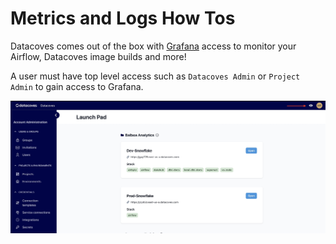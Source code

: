 # Metrics and Logs How Tos

Datacoves comes out of the box with [Grafana](/reference/metrics-and-logs/grafana.md) access to monitor your Airflow, Datacoves image builds and more! 

A user must have top level access such as `Datacoves Admin` or `Project Admin` to gain access to Grafana. 

![Grafana Icon](assets/grafana-eye.jpg)